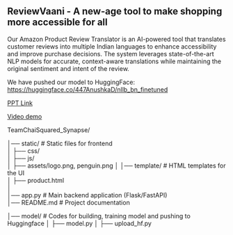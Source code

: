 ## ReviewVaani - A new-age tool to make shopping more accessible for all

Our Amazon Product Review Translator is an AI-powered tool that translates customer reviews into multiple Indian languages to enhance accessibility and improve purchase decisions. 
The system leverages state-of-the-art NLP models for accurate, context-aware translations while maintaining the original sentiment and intent of the review.

We have pushed our model to HuggingFace: https://huggingface.co/447AnushkaD/nllb_bn_finetuned

[PPT Link](https://www.canva.com/design/DAGh4fpgqOc/9bsOes6roTVcWTa9KBCciA/view?utm_content=DAGh4fpgqOc&utm_campaign=designshare&utm_medium=link2&utm_source=uniquelinks&utlId=h516fce2555)

[Video demo](https://drive.google.com/file/d/1sABelISu4KBUNOCN9DPvSfkx-7I67iO1/view?usp=drive_link)

TeamChaiSquared_Synapse/

│── static/                  # Static files for frontend  
│   ├── css/  
│   ├── js/  
│   ├── assets/logo.png, penguin.png
│
│── template/                # HTML templates for the UI  
│   ├── product.html  
│   
│── app.py                   # Main backend application (Flask/FastAPI)  
│── README.md                # Project documentation  

│── model/                  # Codes for building, training model and pushing to Huggingface
│   ├── model.py 
│   ├── upload_hf.py
